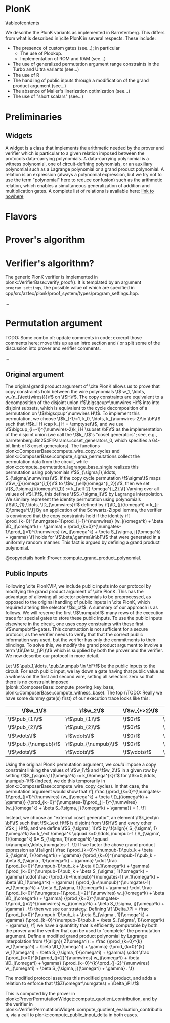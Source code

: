 # PlonK
\tableofcontents

We describe the PlonK variants as implemented in Barretenberg. This differs from what is described in \cite PlonK in several respects. These include:
 - The presence of custom gates (see...); in particular
     - The use of Plookup.
     - Implementation of ROM and RAM (see...)
 - The use of generalized permutation argument range constraints in the Turbo and Ultra variants (see...)
 - The use of R
 - The handling of public inputs through a modification of the grand product argument (see...)
 - The absence of Maller's linerization optimization (see...)
 - The use of "short scalars" (see...)


# Preliminaries
## Widgets
A widget is a class that implements the arithmetic needed by the prover and verifier which is particular to a given relation imposed between the protocols data-carrying polynomials. A data-carrying polynomial is a witness polynomial, one of circuit-defining polynomials, or an auxiliary polynomial such as a Lagrange polynomial or a grand product polynomial. A relation is an expression (always a polynomial expression, but we try not to use the term "polynomial" here to reduce confusion) such as the arithmetic relation, which enables a simultaneous generalization of addition and multiplication gates. A complete list of relations is available here: [link to nowhere](...todo.)
# Flavors

# Prover's algorithm

# Verifier's algorithm?
The generic PlonK verifier is implemented in plonk::VerifierBase::verify_proof(). It is templated by an argument `program_settings`, the possible value of which are specified in cpp/src/aztec/plonk/proof_system/types/program_settings.hpp.


...


# Permutation argument

TODO: Some combo of: update comments in code; excerpt those comments here; move this up as an intro section and / or split some of the discussion into prover and verifier comments.

...
## Original argument
The original grand product argument of \cite PlonK allows us to prove that copy constraints hold between the wire polynomials \f$ w_1, \ldots, w_{n_{\text{wires}}}\f$ on \f$H\f$. The copy constraints are equivalent to a decomposition of the disjoint union \f$\bigsqcup^\numwires H\f$ into into disjoint subsets, which is equivalent to the cycle decomposition of a permutation on \f$\bigsqcup^\numwires H\f$. To implement this permutation, we choose \f$k_{-1}=1, k_0, \ldots, k_{\numwires-2}\in \bF\f$ such that \f$k_i H \cap k_j H = \emptyset\f$, and we use \f$\bigcup_{i=-1}^{\numwires-2}k_i H \subset \bF\f$ as the implementation of the disjoint union (we call the \f$k_i\f$'s "coset generators"; see, e.g., barretenberg::Bn254FrParams::coset_generators_0, which specifies a 64-bit limb of 8 coset generators). The functions plonk::ComposerBase::compute_wire_copy_cycles and plonk::ComposerBase::compute_sigma_permutations collect the permutation data from the circuit, while plonk::compute_permutation_lagrange_base_single realizes this permutation using polynomials \f$S_{\sigma,1},\ldots, S_{\sigma,\numwires}\f$. If the copy cycle permutation \f$\sigma\f$ maps \f$w_{j}(\omega^{i_1})\f$ to \f$w_{\ell}(\omega^{i_2})\f$, then we set
\f[S_{\sigma,j}(\omega^{i_1}) := k_{\ell-2} \omega^{i_2}.\f] 
Varying over all values of \f$i_1\f$, this defines \f$S_{\sigma,j}\f$ by Lagrange interpolation. We similary represent the identity permutation using polynomials \f$\ID_{1},\ldots, \ID_{\numwires}\f$ defined by
\f[\ID_{j}(\omega^i) = k_{j-2}\omega^i.\f] 
By an application of the Schwartz-Zippel lemma, the verifier is convinced that the copy constraints hold if the identity
\f[
\prod_{k=0}^{\numgates-1}\prod_{j=1}^{\numwires} (w_j(\omega^k) + \beta \ID_j(\omega^k) + \gamma) =
\prod_{k=0}^{\numgates-1}\prod_{j=1}^{\numwires} (w_j(\omega^k) + \beta   S_{\sigma, j}(\omega^k) + \gamma)
\f]
holds for \f$\beta,\gamma\in\bF\f$ that were generated in a uniformly random manner. This fact is argued by defining a grand product polynomial.

@copydetails honk::Prover::compute_grand_product_polynomial.


## Public Inputs
Following \cite PlonKVIP, we include public inputs into our protocol by modifying the grand product argument of \cite PlonK. This has the advantage of allowing all selector polynomials to be preprocessed, as opposed to the original handling of public inputs in \cite PlonK, which required altering the selector \f$q_c\f$. A summary of our approach is as follows. We will reserve the first \f$\numpub\f$-many rows of the execution trace for special gates to store these public inputs. To use the public inputs elsewhere in the circuit, one uses copy constraints with these first \f$\numpub\f$-gates. This construction is not sufficient for a secure protocol, as the verifier needs to verify that that the correct public information was used, but the verifier has only the commitments to their blindings. To solve this, we modify the grand product argument to involve a term \f$\Delta_{\PI}\f$ which is supplied by both the prover and the verifier. We now describe our protocol in more detail.

Let \f$ \pub_1,\ldots, \pub_\numpub \in \bF\f$ be the public inputs to the circuit. For each public input, we lay down a gate having that public value as a witness on the first and second wire, setting all selectors zero so that there is no constraint imposed (plonk::ComposerBase::compute_proving_key_base, plonk::ComposerBase::compute_witness_base). The top (\TODO: Really we have some dummy gate(s) first) of our execution trace looks like this:

| \f$w_1\f$            | \f$w_2\f$            | \f$w_{*>2}\f$ | \f$q_*\f$    |
|----------------------|----------------------|---------------|--------------|
| \f$\pub_{1}\f$       | \f$\pub_{1}\f$       | \f$0\f$       | \f$0\f$      |
| \f$\pub_{2}\f$       | \f$\pub_{2}\f$       | \f$0\f$       | \f$0\f$      |
| \f$\vdots\f$         | \f$\vdots\f$         | \f$0\f$       | \f$0\f$      |
| \f$\pub_{\numpub}\f$ | \f$\pub_{\numpub}\f$ | \f$0\f$       | \f$0\f$      |
| \f$\vdots\f$         | \f$\vdots\f$         | \f$\vdots\f$  | \f$\vdots\f$ |

Using the original PlonK permutation argument, we *could* impose a copy constraint linking the values of \f$w_1\f$ and \f$w_2\f$ in a given row by setting \f$S_{\sigma,1}(\omega^k) := k_0\omega^{k}\f$ for \f$k=0,\ldots, \numpub-1\f$ (indeed, we do this temporarily  in plonk::ComposerBase::compute_wire_copy_cycles). In that case, the permutation argument would show that
\f[
\frac
{\prod_{k=0}^{\numgates-1}\prod_{j=1}^{\numwires} (w_j(\omega^k) + \beta         \ID_j(\omega^k) + \gamma)}
{\prod_{k=0}^{\numgates-1}\prod_{j=1}^{\numwires} (w_j(\omega^k) + \beta S_{\sigma, j}(\omega^k) + \gamma)}
= 1.
\f]

Instead, we choose an "external coset generator", an element \f$k_\ext\in \bF\f$ such that \f$k_\ext H\f$ is disjoint from \f$H\f$ and every other \f$k_j H\f$, and we define \f$S_{\sigma', 1}\f$ by 
\f{align}{
S_{\sigma', 1}(\omega^k) &= k_\ext \omega^k \qquad k=0,\ldots,\numpub-1 \\
S_{\sigma', 1}(\omega^k) &= S_{\sigma, 1}(\omega^k) \qquad k=\numpub,\ldots,\numgates-1.
\f}
If we factor the above grand product expression as
\f{align}{
\frac
{\prod_{k=0}^{\numpub-1}\pub_k + \beta S_{\sigma', 1}(\omega^k) + \gamma}
{\prod_{k=0}^{\numpub-1}\pub_k + \beta S_{\sigma , 1}(\omega^k) + \gamma}
\cdot 
\frac
{\prod_{k=0}^{\numpub-1}\pub_k + \beta          \ID_1(\omega^k) + \gamma}
{\prod_{k=0}^{\numpub-1}\pub_k + \beta S_{\sigma', 1}(\omega^k) + \gamma}
\cdot 
\frac
{\prod_{k=\numpub}^{\numgates-1} w_1(\omega^k) + \beta         \ID_1(\omega^k) + \gamma}
{\prod_{k=\numpub}^{\numgates-1} w_1(\omega^k) + \beta S_{\sigma, 1}(\omega^k) + \gamma}
\cdot 
\frac
{\prod_{k=0}^{\numgates-1}\prod_{j=2}^{\numwires} w_j(\omega^k) + \beta         \ID_j(\omega^k) + \gamma}
{\prod_{k=0}^{\numgates-1}\prod_{j=2}^{\numwires} w_j(\omega^k) + \beta S_{\sigma, j}(\omega^k) + \gamma}
.
\f}
then we see our strategy. Defining
\f[
\Delta_\PI = 
\frac
{\prod_{k=0}^{\numpub-1}\pub_k + \beta S_{\sigma , 1}(\omega^k) + \gamma}
{\prod_{k=0}^{\numpub-1}\pub_k + \beta S_{\sigma', 1}(\omega^k) + \gamma},
\f]
we have a quantitity that is efficiently computable by both the prover and the verifier that can be used to "complete" the permutation argument. Define a modified grand product polynomial by Lagrange interpolation from
\f{align}{
Z(\omega^i) :=
\frac
{\prod_{k=0}^{k} w_1(\omega^i) + \beta         \ID_1(\omega^i) + \gamma}
{\prod_{k=0}^{k} w_1(\omega^i) + \beta S_{\sigma, 1}(\omega^i) + \gamma}
\cdot 
\frac
{\prod_{k=0}^{k}\prod_{j=2}^{\numwires} w_j(\omega^i) + \beta        \ID_j(\omega^i) + \gamma}
{\prod_{k=0}^{k}\prod_{j=2}^{\numwires} w_j(\omega^i) + \beta S_{\sigma, j}(\omega^i) + \gamma}
.
\f}
<!-- We speak of modifying 
\f[\frac
{\prod_{k=0}^{\numpub-1}\pub_k + \beta \ID_1(\omega^k) + \gamma}
{\prod_{k=0}^{\numpub-1}\pub_k + \beta   S_{\sigma, 1}(\omega^k) + \gamma}
\quad
\text{to} 
\quad
\frac
{\prod_{k=0}^{\numpub-1}\pub_k + \beta \ID_1(\omega^k) + \gamma}
{\prod_{k=0}^{\numpub-1}\pub_k + \beta   S_{\sigma', 1}(\omega^k) + \gamma}
\f]
as "breaking" the valid copy cycle.  This is something we explicitly do in plonk::ComposerBase::compute_sigma_permutations. -->
The modified protocol assumes this modified grand product, and adds a relation to enforce that \f$Z(\omega^\numgates) =  \Delta_\PI.\f$

This is computed by the prover in plonk::ProverPermutationWidget::compute_quotient_contribution, and by the verifier in plonk::VerifierPermutationWidget::compute_quotient_evaluation_contribution, via a call to plonk::compute_public_input_delta in both cases.